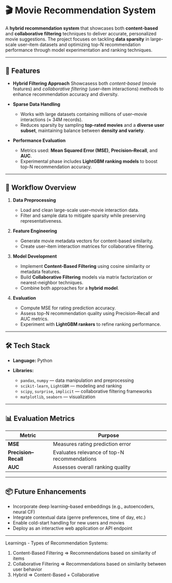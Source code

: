 # 🎬 Movie Recommendation System

A **hybrid recommendation system** that showcases both **content-based** and **collaborative filtering** techniques to deliver accurate, personalized movie suggestions.
The project focuses on tackling **data sparsity** in large-scale user–item datasets and optimizing top-N recommendation performance through model experimentation and ranking techniques.

---

## 🚀 Features

* **Hybrid Filtering Approach**
 Showcasess both *content-based* (movie features) and *collaborative filtering* (user–item interactions) methods to enhance recommendation accuracy and diversity.

* **Sparse Data Handling**

  * Works with large datasets containing millions of user–movie interactions (≈ 34M records).
  * Reduces sparsity by sampling **top-rated movies** and a **diverse user subset**, maintaining balance between **density and variety**.

* **Performance Evaluation**

  * Metrics used: **Mean Squared Error (MSE)**, **Precision–Recall**, and **AUC**.
  * Experimental phase includes **LightGBM ranking models** to boost top-N recommendation accuracy.

---

## 🧠 Workflow Overview

1. **Data Preprocessing**

   * Load and clean large-scale user–movie interaction data.
   * Filter and sample data to mitigate sparsity while preserving representativeness.

2. **Feature Engineering**

   * Generate movie metadata vectors for content-based similarity.
   * Create user–item interaction matrices for collaborative filtering.

3. **Model Development**

   * Implement **Content-Based Filtering** using cosine similarity or metadata features.
   * Build **Collaborative Filtering** models via matrix factorization or nearest-neighbor techniques.
   * Combine both approaches for a **hybrid model**.

4. **Evaluation**

   * Compute MSE for rating prediction accuracy.
   * Assess top-N recommendation quality using Precision–Recall and AUC metrics.
   * Experiment with **LightGBM rankers** to refine ranking performance.

---

## 🛠️ Tech Stack

* **Language:** Python
* **Libraries:**

  * `pandas`, `numpy` — data manipulation and preprocessing
  * `scikit-learn`, `LightGBM` — modeling and ranking
  * `scipy`, `surprise`, `implicit` — collaborative filtering frameworks
  * `matplotlib`, `seaborn` — visualization

---

## 📊 Evaluation Metrics

| Metric               | Purpose                                      |
| -------------------- | -------------------------------------------- |
| **MSE**              | Measures rating prediction error             |
| **Precision–Recall** | Evaluates relevance of top-N recommendations |
| **AUC**              | Assesses overall ranking quality             |

---


## 📦 Future Enhancements

* Incorporate deep learning–based embeddings (e.g., autoencoders, neural CF)
* Integrate contextual data (genre preferences, time of day, etc.)
* Enable cold-start handling for new users and movies
* Deploy as an interactive web application or API endpoint

---


Learnings - 
Types of Recommendation Systems:
1. Content-Based Filtering => Recommendations based on similarity of items
2. Collaborative Filtering => Recommendations based on similarity between user behavior
3. Hybrid => Content-Based + Collaborative
